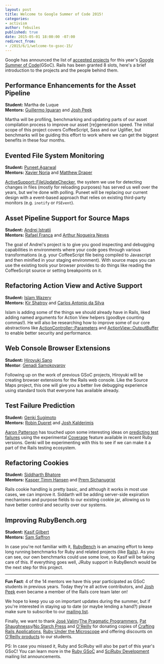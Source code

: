 ```yaml
---
layout: post
title: Welcome to Google Summer of Code 2015!
categories:
- activism
author: febuiles
published: true
date: 2015-05-01 18:00:00 -07:00
redirect_from:
- /2015/6/1/welcome-to-gsoc-15/
---
```


Google has announced the list of [accepted projects][melange] for this year's [Google Summer of
Code][gsoc](GSoC). Rails has been granted 8 slots, here's a brief introduction to the projects and
the people behind them.

## Performance Enhancements for the Asset Pipeline

**Student:** Martha de Luque<br>
**Mentors:** [Guillermo Iguaran](https://github.com/guilleiguaran) and [Josh Peek](https://github.com/josh)

Martha will be profiling, benchmarking and updating parts of our asset compilation process to
improve our asset [re]generation speed. The initial scope of this project covers CoffeeScript, Sass and
our Uglifier, but benchmarks will be guiding this effort to work where we can get the biggest
benefits in these four months.

## Evented File System Monitoring

**Student:** [Puneet Agarwal](https://github.com/puneet24)<br>
**Mentors:** [Xavier Noria](https://github.com/fxn) and [Matthew Draper](https://github.com/matthewd)

[ActiveSupport::FileUpdateChecker](http://api.rubyonrails.org/classes/ActiveSupport/FileUpdateChecker.html), the
system we use for detecting changes in files (mostly for reloading purposes) has served us well over the years, but we're done with
polling. Puneet will be replacing our current design with a event-based approach that relies
on existing third-party monitors (e.g. `inotify` or `FSEvent`).

## Asset Pipeline Support for Source Maps

**Student:** [Andrei Istratii](https://github.com/Andreis13)<br>
**Mentors:** [Rafael França](https://github.com/rafaelfranca) and [Arthur Nogueira Neves](https://github.com/arthurnn) 

The goal of Andrei's project is to give you good inspecting and debugging capabilities in environments
where your code goes through various transformations (e.g. your CoffeeScript file being compiled to
Javascript and then minified in your staging environment). With source maps you can use the existing
tools your browser provides to do things like reading the CoffeeScript source or setting breakpoints
on it.

## Refactoring Action View and Active Support

**Student:** [Islam Wazery](https://github.com/wazery)<br>
**Mentors:** [Kir Shatrov](https://github.com/kirs) and [Carlos Antonio da Silva](https://github.com/carlosantoniodasilva)

Islam is adding some of the things we should already have in Rails, liked adding named arguments
 for Action View helpers (goodbye counting commas!). He will also be researching how to improve some of our core abstractions like
 [ActionController::Parameters](http://edgeapi.rubyonrails.org/classes/ActionController/Parameters.html)
 and
 [ActionView::OutputBuffer](http://tenderlovemaking.com/2014/06/04/yagni-methods-slow-us-down.html)
 to enable better security and performance.

## Web Console Browser Extensions

**Student:** [Hiroyuki Sano](https://github.com/sh19910711)<br>
**Mentor**: [Genadi Samokovarov](https://github.com/gsamokovarov)

Following up on the work of previous GSoC projects, Hiroyuki will be creating browser extensions for
the Rails web console. Like the Source Maps project, this one will give you a better live
debugging experience using standard tools that everyone has available already.

## Test Failure Prediction

**Student:** [Genki Sugimoto](https://github.com/Genki-S)<br>
**Mentors:** [Robin Dupret](https://github.com/robin850) and [Josh Kalderimis](https://github.com/joshk)

[Aaron Patterson](https://github.com/tenderlove) has touched upon some interesting ideas on
[predicting test
failures](http://tenderlovemaking.com/2015/02/13/predicting-test-failues.html) using the
experimental [Coverage](http://ruby-doc.org/stdlib-trunk/libdoc/coverage/rdoc/Coverage.html) feature
available in recent Ruby versions. Genki will be experimenting with this to see if we can make it a
part of the Rails testing ecosystem.

## Refactoring Cookies

**Student:** [Siddharth Bhatore](https://github.com/sbhatore)<br>
**Mentors:** [Kasper Timm Hansen](https://github.com/kaspth) and [Prem Sichanugrist](https://github.com/sikachu)

Rails cookie handling is pretty basic, and although it works in most use cases, we can improve
it. Siddarth will be adding server-side expiration mechanisms and purpose fields to our existing
cookie jar, allowing us to have better control and security over our systems.

## Improving RubyBench.org

**Student:** [Kasif Gilbert](https://github.com/klgilbert)<br>
**Mentors:** [Sam Saffron](https://github.com/SamSaffron)

In case you're not familiar with it, [RubyBench](http://rubybench.org/) is an amazing effort to keep
long running benchmarks for Ruby and related projects (like
[Rails](http://rubybench.org/rails/rails/releases)). As you can see, our own benchmarks could use
some love, so Kasif will be taking care of this. If everything goes well, JRuby support in
RubyBench would be the next step for this project.

* * *

**Fun Fact**: 4 of the 14 mentors we have this year participated as GSoC students in previous years. Today they're all
  active contributors, and [Josh Peek](https://github.com/josh) even became a member of the Rails core
  team later on!

We hope to keep you up on important updates during the summer, but if you're interested in staying
up to date (or maybe lending a hand?) please make sure to subscribe to our [mailing list](ml).

Finally, we want to thank [José Valim](https://github.com/josevalim)/[The Pragmatic Programmers](https://pragprog.com/),
[Pat Shaughnessy](http://patshaughnessy.net/)/[No Starch Press](http://www.nostarch.com/) and
[O'Reilly](http://www.oreilly.com/) for donating copies of [Crafting Rails
Applications](https://pragprog.com/book/jvrails/crafting-rails-applications), [Ruby Under the
Microscope](http://patshaughnessy.net/ruby-under-a-microscope) and offering discounts on
[O'Reilly products](http://www.oreilly.com/) to our students.

PS: In case you missed it, Ruby and SciRuby will also be part of this year's GSoC! You can learn
more in the [Ruby GSoC][rubygsoc-ml] and [SciRuby
Development][sciruby-ml] mailing list announcements.

[gsoc]: https://www.google-melange.com/gsoc/homepage/google/gsoc2015
[melange]: http://www.google-melange.com/gsoc/projects/list/google/gsoc2015
[rubygsoc-ml]: https://groups.google.com/forum/?hl=en#!topic/rubygsoc/u_BabU5Nmvo
[sciruby-ml]: https://groups.google.com/forum/?hl=en#!topic/sciruby-dev/ijd2KOh9WNc
[ml]: http://groups.google.com/forum/#!forum/rubyonrails-gsoc
